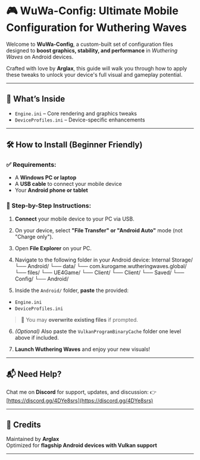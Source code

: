 # 🎮 WuWa-Config: Ultimate Mobile Configuration for Wuthering Waves

Welcome to **WuWa-Config**, a custom-built set of configuration files designed to **boost graphics, stability, and performance** in *Wuthering Waves* on Android devices.

Crafted with love by **Arglax**, this guide will walk you through how to apply these tweaks to unlock your device's full visual and gameplay potential.

---

## 📁 What’s Inside

- `Engine.ini` – Core rendering and graphics tweaks  
- `DeviceProfiles.ini` – Device-specific enhancements
---

## 🛠️ How to Install (Beginner Friendly)

### ✅ Requirements:
- A **Windows PC or laptop**
- A **USB cable** to connect your mobile device
- Your **Android phone or tablet**

### 🔧 Step-by-Step Instructions:

1. **Connect** your mobile device to your PC via USB.
2. On your device, select **"File Transfer" or "Android Auto"** mode (not "Charge only").
3. Open **File Explorer** on your PC.
4. Navigate to the following folder in your Android device:
Internal Storage/
└── Android/
└── data/
└── com.kurogame.wutheringwaves.global/
└── files/
└── UE4Game/
└── Client/
└── Client/
└── Saved/
└── Config/
└── Android/

5. Inside the `Android/` folder, **paste** the provided:
- `Engine.ini`
- `DeviceProfiles.ini`

> 🔁 You may **overwrite existing files** if prompted.

6. *(Optional)* Also paste the `VulkanProgramBinaryCache` folder one level above if included.

7. **Launch Wuthering Waves** and enjoy your new visuals!

---

## 📬 Need Help?

Chat me on **Discord** for support, updates, and discussion:
👉 [https://discord.gg/4DYe8srs](https://discord.gg/4DYe8srs)

---

## 📝 Credits

Maintained by **Arglax**  
Optimized for **flagship Android devices with Vulkan support**

---

